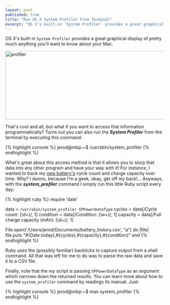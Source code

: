 ```yaml
---
layout: post
published: true
title: "Run OS X System Profiler From Terminal"
excerpt: "OS X's built-in `System Profiler` provides a great graphical display of pretty much anything you'll want to know about your Mac."
---
```


OS X's built-in `System Profiler` provides a great graphical display of pretty much anything you'll want to know about your Mac.

<img class="aligncenter size-full wp-image-664" title="profiler" src="http://blog.jerodsanto.net/wp-content/uploads/2009/09/profiler.png" height="216" alt="profiler" width="640" />

That's cool and all, but what if you want to access that information programmatically? Turns out you can also run the **_System Profiler_** from the terminal by executing this command:

{% highlight console %}
jerod@mbp:~$ /usr/sbin/system_profiler
{% endhighlight %}

What's great about this access method is that it allows you to slurp that data into any other program and have your way with it! For instance, I wanted to track my <a href="http://twitter.com/jerodsanto/status/3780056282" rel="external">new battery's</a> cycle count and charge capacity over time. Why? I dunno, because I'm a geek, okay, get off my back!... Anyways, with the **_system_profiler_** command I simply run this little Ruby script every day:

{% highlight ruby %}
require 'date'

data      = `/usr/sbin/system_profiler SPPowerDataType`
cycles    = data[/Cycle count: (\d+)/, 1]
condition = data[/Condition: (\w+)/, 1]
capacity  = data[/Full charge capacity \(mAh\): (\d+)/, 1]

File.open('/Users/jerod/Documents/battery_history.csv', "a") do |file|
  file.puts "#{Date.today},#{cycles},#{capacity},#{condition}"
end
{% endhighlight %}

Ruby uses the (possibly familiar) backticks to capture output from a shell command. All that was left for me to do was to parse the raw data and save it to a CSV file.

Finally, note that the my script is passing `SPPowerDataType` as an argument which narrows down the returned results. You can learn more about how to use the `system_profiler` command by readings its manual. Just:

{% highlight console %}
jerod@mbp:~$ man system_profiler
{% endhighlight %}
